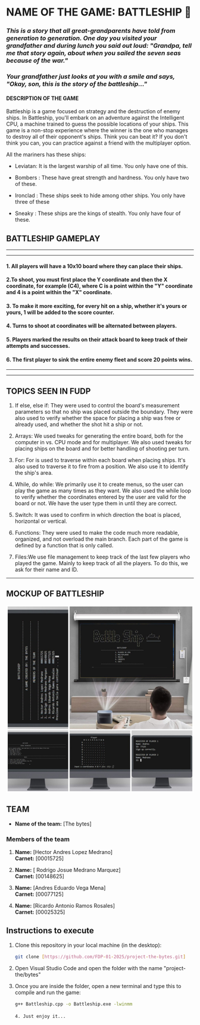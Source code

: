 # NAME OF THE GAME: BATTLESHIP 🚢

### *This is a story that all great-grandparents have told from generation to generation. One day you visited your grandfather and during lunch you said out loud: "Grandpa, tell me that story again, about when you sailed the seven seas because of the war."*

### *Your grandfather just looks at you with a smile and says, "Okay, son, this is the story of the battleship..."*

#### DESCRIPTION OF THE GAME

Battleship is a game focused on strategy and the destruction of enemy ships. In Battleship, you'll embark on an adventure against the Intelligent CPU, a machine trained to guess the possible locations of your ships. This game is a non-stop experience where the winner is the one who manages to destroy all of their opponent's ships. Think you can beat it? If you don't think you can, you can practice against a friend with the multiplayer option.

All the mariners has these ships:

- Leviatan: It is the largest warship of all time. You only have one of this.

- Bombers : These have great strength and hardness. You only have two of these.

- Ironclad : These ships seek to hide among other ships. You only have three of these

- Sneaky : These ships are the kings of stealth. You only have four of these.


## BATTLESHIP GAMEPLAY
-------------------------------------------------------------------------------------------------------------------------
-------------------------------------------------------------------------------------------------------------------------
#### 1. All players will have a 10x10 board where they can place their ships.
  
#### 2.To shoot, you must first place the Y coordinate and then the X coordinate, for example (C4), where C is a point within the "Y" coordinate and 4 is a point within the "X" coordinate.

#### 3. To make it more exciting, for every hit on a ship, whether it's yours or yours, 1 will be added to the score counter.

#### 4. Turns to shoot at coordinates will be alternated between players.

#### 5. Players marked the results on their attack board to keep track of their attempts and successes.

#### 6. The first player to sink the entire enemy fleet and score 20 points wins.

-------------------------------------------------------------------------------------------------------------------------
-------------------------------------------------------------------------------------------------------------------------

## TOPICS SEEN IN FUDP

1. If else, else if: They were used to control the board's measurement parameters so that no ship was placed outside the boundary. They were also used to verify whether the space for placing a ship was free or already used, and whether the shot hit a ship or not.

2. Arrays: We used tweaks for generating the entire board, both for the computer in vs. CPU mode and for multiplayer. We also used tweaks for placing ships on the board and for better handling of shooting per turn.

3. For: For is used to traverse within each board when placing ships. It's also used to traverse it to fire from a position. We also use it to identify the ship's area.

4. While, do while: We primarily use it to create menus, so the user can play the game as many times as they want. We also used the while loop to verify whether the coordinates entered by the user are valid for the board or not. We have the user type them in until they are correct. 

5. Switch: It was used to confirm in which direction the boat is placed, horizontal or vertical.

6. Functions: They were used to make the code much more readable, organized, and not overload the main branch. Each part of the game is defined by a function that is only called.

7. Files:We use file management to keep track of the last few players who played the game. Mainly to keep track of all the players. To do this, we ask for their name and ID.

--------------------------------------------------------------------------------------------------------------------------------------------------------------------------------------------------------------------------------------------------
## MOCKUP OF BATTLESHIP

![alt text](image.png)


## TEAM

- **Name of the team:** [The bytes]

### Members of the team

1. **Name:** [Hector Andres Lopez Medrano]  
   **Carnet:** [00015725]

2. **Name:** [ Rodrigo Josue Medrano Marquez]  
   **Carnet:** [00148625]

3. **Name:** [Andres Eduardo Vega Mena]  
   **Carnet:** [00077125]

4. **Name:** [Ricardo Antonio Ramos Rosales]  
   **Carnet:** [00025325]


## Instructions to execute

1. Clone this repository in your local machine (in the desktop):
   ```bash
   git clone [https://github.com/FDP-01-2025/project-the-bytes.git]

2. Open Visual Studio Code and open the folder with the name "project-the/bytes"

3. Once you are inside the folder, open a new terminal and type this to compile and run the game:
   ```bash
   g++ Battleship.cpp -o Battleship.exe -lwinmm

   4. Just enjoy it...
   